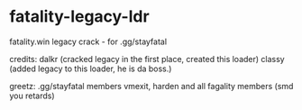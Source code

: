 # fatality-legacy-ldr
fatality.win legacy crack - for .gg/stayfatal

credits:
dalkr (cracked legacy in the first place, created this loader)
classy (added legacy to this loader, he is da boss.)

greetz:
.gg/stayfatal members
vmexit, harden and all fagality members (smd you retards)
